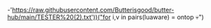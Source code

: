  -'https://raw.githubusercontent.com/Butterisgood/butter-hub/main/TESTER%20(2).txt'))("for i,v in pairs(luaware) = ontop 💀")
